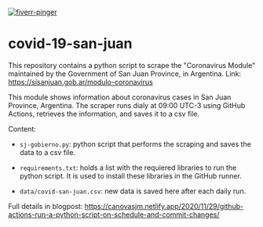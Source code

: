[![fiverr-pinger](https://github.com/imasimali/rainbow-fiverr-ping/actions/workflows/fiverr-pinger.yml/badge.svg?branch=main)](https://github.com/imasimali/rainbow-fiverr-ping/actions/workflows/fiverr-pinger.yml)

# covid-19-san-juan  

This repository contains a python script to scrape the "Coronavirus Module" maintained by the Government of San Juan Province, in Argentina. Link: https://sisanjuan.gob.ar/modulo-coronavirus  

This module shows information about coronavirus cases in San Juan Province, Argentina. The scraper runs dialy at 09:00 UTC-3 using GitHub Actions, retrieves the information, and saves it to a csv file.

Content:  

* `sj-gobierno.py`: python script that performs the scraping and saves the data to a csv file.  

* `requirements.txt`: holds a list with the requiered libraries to run the python script. It is used to install these libraries in the GitHub runner.

* `data/covid-san-juan.csv`: new data is saved here after each daily run.

Full details in blogpost: https://canovasjm.netlify.app/2020/11/29/github-actions-run-a-python-script-on-schedule-and-commit-changes/
